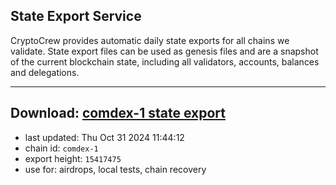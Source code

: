 ## State Export Service
CryptoCrew provides automatic daily state exports for all chains we validate. State export files can be used as genesis files and are a snapshot of the current blockchain state, including all validators, accounts, balances and delegations.

---
**Download: [comdex-1 state export](https://dl-eu2.ccvalidators.com/SERVICE/comdex/comdex-1_export_15417475.json)**
---

- last updated: Thu Oct 31 2024 11:44:12
- chain id: `comdex-1`
- export height: `15417475`
- use for: airdrops, local tests, chain recovery
